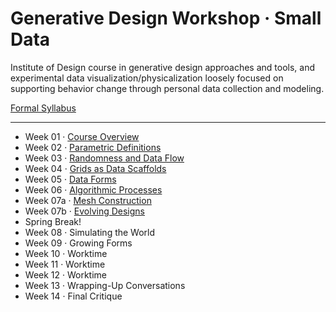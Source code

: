 # Generative Design Workshop · Small Data

Institute of Design course in generative design approaches and tools, and experimental data visualization/physicalization loosely focused on supporting behavior change through personal data collection and modeling.

[Formal Syllabus](generative-design-workshop.pdf)

-----

- Week 01 · [Course Overview](week01/README.md)
- Week 02 · [Parametric Definitions](week02/README.md)
- Week 03 · [Randomness and Data Flow](week03/README.md)
- Week 04 · [Grids as Data Scaffolds](week04/README.md)
- Week 05 · [Data Forms](week05/README.md)
- Week 06 · [Algorithmic Processes](week06/README.md)
- Week 07a · [Mesh Construction](week07a/README.md)
- Week 07b · [Evolving Designs](week07b/README.md)
- Spring Break! 
- Week 08 · Simulating the World
- Week 09 · Growing Forms   
- Week 10 · Worktime
- Week 11 · Worktime
- Week 12 · Worktime
- Week 13 · Wrapping-Up Conversations 
- Week 14 · Final Critique
